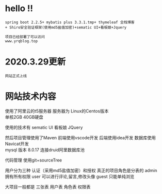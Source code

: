 # hello !!
    spring boot 2.2.5+ mybatis plus 3.3.1.tmp+ thymeleaf 全栈博客
    + Shiro安全验证框架(使用md5盐值加密)+sematic UI+看板娘+Jquery

    项目已经部署了可以访问
    www.yrqblog.top

# 2020.3.29更新
    网站正式上线


# 网站技术内容

使用了阿里云的t5服务器
服务器为 Linux的Centos版本   
单核2GB 40GB硬盘

使用的技术有
sematic UI
看板娘
JQuery

然后项目管理使用了Maven
前端使用vscode开发
后端使用idea开发
数据库使用Navicat开发  
mysql 版本 8.0.17
 连接druid阿里数据库池

代码管理
使用git+sourceTree



用户分为三种
认证（采用md5盐值加密）和授权 
真正的项目角色是分表的
admin 拥有所有权限
user  可以进行评论,留言,修改头像
guest  只能单纯浏览

大项目一般都是
三张表
用户表 角色表 权限表
